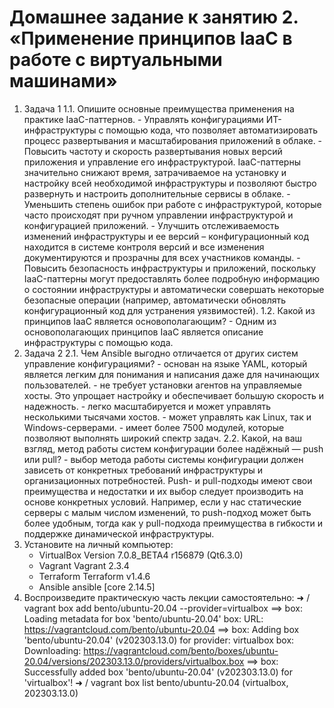 # Домашнее задание к занятию 2. «Применение принципов IaaC в работе с виртуальными машинами»

1. Задача 1
    1.1. Опишите основные преимущества применения на практике IaaC-паттернов.
         - Управлять конфигурациями ИТ-инфраструктуры с помощью кода, что позволяет автоматизировать процесс развертывания и масштабирования приложений в облаке.
         - Повысить частоту и скорость развертывания новых версий приложения и управление его инфраструктурой. IaaC-паттерны значительно снижают время, затрачиваемое на установку и настройку всей необходимой инфраструктуры и позволяют быстро развернуть и настроить дополнительные сервисы в облаке.
         - Уменьшить степень ошибок при работе с инфраструктурой, которые часто происходят при ручном управлении инфраструктурой и конфигурацией приложений.
         - Улучшить отслеживаемость изменений инфраструктуры и ее версий – конфигурационный код находится в системе контроля версий и все изменения документируются и прозрачны для всех участников команды.
         - Повысить безопасность инфраструктуры и приложений, поскольку IaaC-паттерны могут предоставлять более подробную информацию о состоянии инфраструктуры и автоматически совершать некоторые безопасные операции (например, автоматически обновлять конфигурационный код для устранения уязвимостей).
    1.2. Какой из принципов IaaC является основополагающим?
         - Одним из основополагающих принципов IaaC является описание инфраструктуры с помощью кода.
2. Задача 2
   2.1. Чем Ansible выгодно отличается от других систем управление конфигурациями?
        - основан на языке YAML, который является легким для понимания и написания даже для начинающих пользователей.
        - не требует установки агентов на управляемые хосты. Это упрощает настройку и обеспечивает большую скорость и надежность.
        - легко масштабируется и может управлять несколькими тысячами хостов.
        - может управлять как Linux, так и Windows-серверами.
        - имеет более 7500 модулей, которые позволяют выполнять широкий спектр задач.
   2.2. Какой, на ваш взгляд, метод работы систем конфигурации более надёжный — push или pull?
        - выбор метода работы системы конфигурации должен зависеть от конкретных требований инфраструктуры и организационных потребностей. Push- и pull-подходы имеют свои преимущества и недостатки и их выбор следует производить на основе конкретных условий. Например, если у нас статические серверы с малым числом изменений, то push-подход может быть более удобным, тогда как у pull-подхода преимущества в гибкости и поддержке динамической инфраструктуры.
3. Установите на личный компьютер:
    - VirtualBox
      Version 7.0.8_BETA4 r156879 (Qt6.3.0)
    - Vagrant
      Vagrant 2.3.4
    - Terraform
      Terraform v1.4.6
    - Ansible
      ansible [core 2.14.5]
4. Воспроизведите практическую часть лекции самостоятельно:
    ➜  / vagrant box add bento/ubuntu-20.04 --provider=virtualbox
    ==> box: Loading metadata for box 'bento/ubuntu-20.04'
        box: URL: https://vagrantcloud.com/bento/ubuntu-20.04
    ==> box: Adding box 'bento/ubuntu-20.04' (v202303.13.0) for provider: virtualbox
        box: Downloading: https://vagrantcloud.com/bento/boxes/ubuntu-20.04/versions/202303.13.0/providers/virtualbox.box
    ==> box: Successfully added box 'bento/ubuntu-20.04' (v202303.13.0) for 'virtualbox'!
    ➜  / vagrant box list
    bento/ubuntu-20.04 (virtualbox, 202303.13.0)
